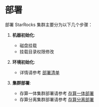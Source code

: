 # 部署

部署 StarRocks 集群主要分为以下几个步骤：

1.  **机器初始化**:
    *   磁盘挂载
    *   挂载目录权限修改

2.  **环境初始化**:
    *   详情请参考 [部署清单](./deploy_checklist.md)

3.  **集群部署**:
    *   存算一体集群部署请参考 [存算一体部署](./shared_nothing.md)
    *   存算分离集群部署请参考 [存算分离部署](./shared_data.md)

